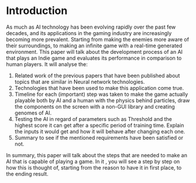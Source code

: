 # Introduction

As much as AI technology has been evolving rapidly over the past few decades, and its applications in the gaming industry are increasingly becoming more prevalent. Starting from making the enemies more aware of their surroundings, to making an infinite game with a real-time generated environment. This paper will talk about the development process of an AI that plays an Indie game and evaluates its performance in comparison to human players. It will analyse the:

1. Related work of the previous papers that have been published about topics that are similar in Neural network technologies.
2. Technologies that have been used to make this application come true.
3. Timeline for each (important) step was taken to make the game actually playable both by AI and a human with the physics behind particles, draw the components on the screen with a non-GUI library and creating genomes of AI.
4. Testing the AI in regard of parameters such as Threshold and the highest score it can get after a specific period of training time. Explain the inputs it would get and how it will behave after changing each one.
5. Summary to see if the mentioned requirements have been satisfied or not.

In summary, this paper will talk about the steps that are needed to make an AI that is capable of playing a game. In it , you will see a step by step on how this is thought of, starting from the reason to have it in first place, to the ending result.